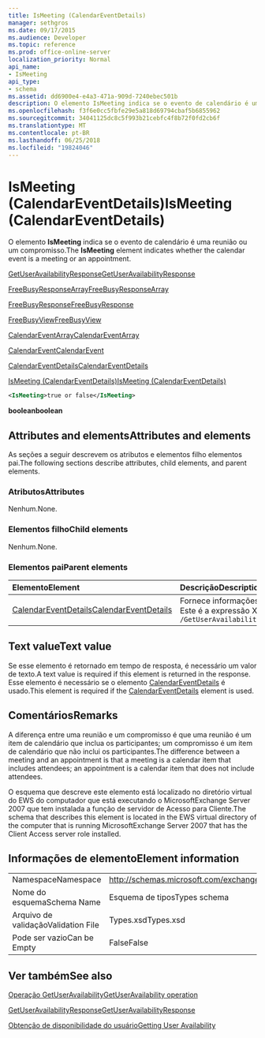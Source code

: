 ```yaml
---
title: IsMeeting (CalendarEventDetails)
manager: sethgros
ms.date: 09/17/2015
ms.audience: Developer
ms.topic: reference
ms.prod: office-online-server
localization_priority: Normal
api_name:
- IsMeeting
api_type:
- schema
ms.assetid: dd6900e4-e4a3-471a-909d-7240ebec501b
description: O elemento IsMeeting indica se o evento de calendário é uma reunião ou um compromisso.
ms.openlocfilehash: f3f6e0cc5fbfe29e5a818d69794cbaf5b6855962
ms.sourcegitcommit: 34041125dc8c5f993b21cebfc4f8b72f0fd2cb6f
ms.translationtype: MT
ms.contentlocale: pt-BR
ms.lasthandoff: 06/25/2018
ms.locfileid: "19824046"
---
```

# <a name="ismeeting-calendareventdetails"></a><span data-ttu-id="f9f46-103">IsMeeting (CalendarEventDetails)</span><span class="sxs-lookup"><span data-stu-id="f9f46-103">IsMeeting (CalendarEventDetails)</span></span>

<span data-ttu-id="f9f46-104">O elemento **IsMeeting** indica se o evento de calendário é uma reunião ou um compromisso.</span><span class="sxs-lookup"><span data-stu-id="f9f46-104">The **IsMeeting** element indicates whether the calendar event is a meeting or an appointment.</span></span> 
  
[<span data-ttu-id="f9f46-105">GetUserAvailabilityResponse</span><span class="sxs-lookup"><span data-stu-id="f9f46-105">GetUserAvailabilityResponse</span></span>](getuseravailabilityresponse.md)
  
[<span data-ttu-id="f9f46-106">FreeBusyResponseArray</span><span class="sxs-lookup"><span data-stu-id="f9f46-106">FreeBusyResponseArray</span></span>](freebusyresponsearray.md)
  
[<span data-ttu-id="f9f46-107">FreeBusyResponse</span><span class="sxs-lookup"><span data-stu-id="f9f46-107">FreeBusyResponse</span></span>](freebusyresponse.md)
  
[<span data-ttu-id="f9f46-108">FreeBusyView</span><span class="sxs-lookup"><span data-stu-id="f9f46-108">FreeBusyView</span></span>](freebusyview.md)
  
[<span data-ttu-id="f9f46-109">CalendarEventArray</span><span class="sxs-lookup"><span data-stu-id="f9f46-109">CalendarEventArray</span></span>](calendareventarray.md)
  
[<span data-ttu-id="f9f46-110">CalendarEvent</span><span class="sxs-lookup"><span data-stu-id="f9f46-110">CalendarEvent</span></span>](calendarevent.md)
  
[<span data-ttu-id="f9f46-111">CalendarEventDetails</span><span class="sxs-lookup"><span data-stu-id="f9f46-111">CalendarEventDetails</span></span>](calendareventdetails.md)
  
[<span data-ttu-id="f9f46-112">IsMeeting (CalendarEventDetails)</span><span class="sxs-lookup"><span data-stu-id="f9f46-112">IsMeeting (CalendarEventDetails)</span></span>](ismeeting-calendareventdetails.md)
  
```xml
<IsMeeting>true or false</IsMeeting>
```

 <span data-ttu-id="f9f46-113">**boolean**</span><span class="sxs-lookup"><span data-stu-id="f9f46-113">**boolean**</span></span>
## <a name="attributes-and-elements"></a><span data-ttu-id="f9f46-114">Attributes and elements</span><span class="sxs-lookup"><span data-stu-id="f9f46-114">Attributes and elements</span></span>

<span data-ttu-id="f9f46-115">As seções a seguir descrevem os atributos e elementos filho elementos pai.</span><span class="sxs-lookup"><span data-stu-id="f9f46-115">The following sections describe attributes, child elements, and parent elements.</span></span>
  
### <a name="attributes"></a><span data-ttu-id="f9f46-116">Atributos</span><span class="sxs-lookup"><span data-stu-id="f9f46-116">Attributes</span></span>

<span data-ttu-id="f9f46-117">Nenhum.</span><span class="sxs-lookup"><span data-stu-id="f9f46-117">None.</span></span>
  
### <a name="child-elements"></a><span data-ttu-id="f9f46-118">Elementos filho</span><span class="sxs-lookup"><span data-stu-id="f9f46-118">Child elements</span></span>

<span data-ttu-id="f9f46-119">Nenhum.</span><span class="sxs-lookup"><span data-stu-id="f9f46-119">None.</span></span>
  
### <a name="parent-elements"></a><span data-ttu-id="f9f46-120">Elementos pai</span><span class="sxs-lookup"><span data-stu-id="f9f46-120">Parent elements</span></span>

|<span data-ttu-id="f9f46-121">**Elemento**</span><span class="sxs-lookup"><span data-stu-id="f9f46-121">**Element**</span></span>|<span data-ttu-id="f9f46-122">**Descrição**</span><span class="sxs-lookup"><span data-stu-id="f9f46-122">**Description**</span></span>|
|:-----|:-----|
|[<span data-ttu-id="f9f46-123">CalendarEventDetails</span><span class="sxs-lookup"><span data-stu-id="f9f46-123">CalendarEventDetails</span></span>](calendareventdetails.md) <br/> |<span data-ttu-id="f9f46-124">Fornece informações adicionais para um evento de calendário.</span><span class="sxs-lookup"><span data-stu-id="f9f46-124">Provides additional information for a calendar event.</span></span>  <br/> <span data-ttu-id="f9f46-125">Este é a expressão XPath para esse elemento:</span><span class="sxs-lookup"><span data-stu-id="f9f46-125">The following is the XPath expression to this element:</span></span>  <br/>  `/GetUserAvailabilityResponse/FreeBusyResponseArray/FreeBusyResponse/FreeBusyView/CalendarEventArray/CalendarEvent[i]/CalendarEventDetails` <br/> |
   
## <a name="text-value"></a><span data-ttu-id="f9f46-126">Text value</span><span class="sxs-lookup"><span data-stu-id="f9f46-126">Text value</span></span>

<span data-ttu-id="f9f46-127">Se esse elemento é retornado em tempo de resposta, é necessário um valor de texto.</span><span class="sxs-lookup"><span data-stu-id="f9f46-127">A text value is required if this element is returned in the response.</span></span> <span data-ttu-id="f9f46-128">Esse elemento é necessário se o elemento [CalendarEventDetails](calendareventdetails.md) é usado.</span><span class="sxs-lookup"><span data-stu-id="f9f46-128">This element is required if the [CalendarEventDetails](calendareventdetails.md) element is used.</span></span> 
  
## <a name="remarks"></a><span data-ttu-id="f9f46-129">Comentários</span><span class="sxs-lookup"><span data-stu-id="f9f46-129">Remarks</span></span>

<span data-ttu-id="f9f46-130">A diferença entre uma reunião e um compromisso é que uma reunião é um item de calendário que inclua os participantes; um compromisso é um item de calendário que não inclui os participantes.</span><span class="sxs-lookup"><span data-stu-id="f9f46-130">The difference between a meeting and an appointment is that a meeting is a calendar item that includes attendees; an appointment is a calendar item that does not include attendees.</span></span>
  
<span data-ttu-id="f9f46-131">O esquema que descreve este elemento está localizado no diretório virtual do EWS do computador que está executando o MicrosoftExchange Server 2007 que tem instalada a função de servidor de Acesso para Cliente.</span><span class="sxs-lookup"><span data-stu-id="f9f46-131">The schema that describes this element is located in the EWS virtual directory of the computer that is running MicrosoftExchange Server 2007 that has the Client Access server role installed.</span></span>
  
## <a name="element-information"></a><span data-ttu-id="f9f46-132">Informações de elemento</span><span class="sxs-lookup"><span data-stu-id="f9f46-132">Element information</span></span>

|||
|:-----|:-----|
|<span data-ttu-id="f9f46-133">Namespace</span><span class="sxs-lookup"><span data-stu-id="f9f46-133">Namespace</span></span>  <br/> |http://schemas.microsoft.com/exchange/services/2006/types  <br/> |
|<span data-ttu-id="f9f46-134">Nome do esquema</span><span class="sxs-lookup"><span data-stu-id="f9f46-134">Schema Name</span></span>  <br/> |<span data-ttu-id="f9f46-135">Esquema de tipos</span><span class="sxs-lookup"><span data-stu-id="f9f46-135">Types schema</span></span>  <br/> |
|<span data-ttu-id="f9f46-136">Arquivo de validação</span><span class="sxs-lookup"><span data-stu-id="f9f46-136">Validation File</span></span>  <br/> |<span data-ttu-id="f9f46-137">Types.xsd</span><span class="sxs-lookup"><span data-stu-id="f9f46-137">Types.xsd</span></span>  <br/> |
|<span data-ttu-id="f9f46-138">Pode ser vazio</span><span class="sxs-lookup"><span data-stu-id="f9f46-138">Can be Empty</span></span>  <br/> |<span data-ttu-id="f9f46-139">False</span><span class="sxs-lookup"><span data-stu-id="f9f46-139">False</span></span>  <br/> |
   
## <a name="see-also"></a><span data-ttu-id="f9f46-140">Ver também</span><span class="sxs-lookup"><span data-stu-id="f9f46-140">See also</span></span>



[<span data-ttu-id="f9f46-141">Operação GetUserAvailability</span><span class="sxs-lookup"><span data-stu-id="f9f46-141">GetUserAvailability operation</span></span>](getuseravailability-operation.md)
  
[<span data-ttu-id="f9f46-142">GetUserAvailabilityResponse</span><span class="sxs-lookup"><span data-stu-id="f9f46-142">GetUserAvailabilityResponse</span></span>](getuseravailabilityresponse.md)


[<span data-ttu-id="f9f46-143">Obtenção de disponibilidade do usuário</span><span class="sxs-lookup"><span data-stu-id="f9f46-143">Getting User Availability</span></span>](http://msdn.microsoft.com/library/d4133fcb-9b0f-4e6b-aadf-a389da83516a%28Office.15%29.aspx)

